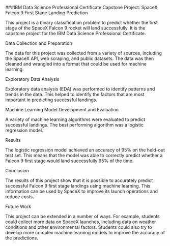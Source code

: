 ###IBM Data Science Professional Certificate Capstone Project: SpaceX Falcon 9 First Stage Landing Prediction

This project is a binary classification problem to predict whether the first stage of the SpaceX Falcon 9 rocket will land successfully. It is the capstone project for the IBM Data Science Professional Certificate.

Data Collection and Preparation

The data for this project was collected from a variety of sources, including the SpaceX API, web scraping, and public datasets. The data was then cleaned and wrangled into a format that could be used for machine learning.

Exploratory Data Analysis

Exploratory data analysis (EDA) was performed to identify patterns and trends in the data. This helped to identify the factors that are most important in predicting successful landings.

Machine Learning Model Development and Evaluation

A variety of machine learning algorithms were evaluated to predict successful landings. The best performing algorithm was a logistic regression model.

Results

The logistic regression model achieved an accuracy of 95% on the held-out test set. This means that the model was able to correctly predict whether a Falcon 9 first stage would land successfully 95% of the time.

Conclusion

The results of this project show that it is possible to accurately predict successful Falcon 9 first stage landings using machine learning. This information can be used by SpaceX to improve its launch operations and reduce costs.

Future Work

This project can be extended in a number of ways. For example, students could collect more data on SpaceX launches, including data on weather conditions and other environmental factors. Students could also try to develop more complex machine learning models to improve the accuracy of the predictions.
